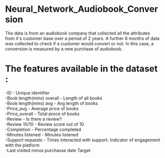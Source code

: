 # Neural_Network_Audiobook_Conversion

The data is from an audiobook company that collected all the attributes from it's customer base over a period of 2 years.
A further 6 months of data was collected to check if a customer would convert or not.
In this case, a conversion is measured by a new purchase of audiobook.

# The features available in the dataset :
-ID - Unique identifier\
-Book length(mins) overall - Length of all books\
-Book length(mins) avg - Avg length of books\
-Price_avg - Average price of books\
-Price_overall - Total proce of books \
-Review - Is there a review?	\
-Review 10/10 - Review score out of 10 \
-Completion - Percentage completed	\
-Minutes listened  - Minutes listened\
-Support requests - Times interacted with support. Indicator of engagement with the platform	\
-Last visited minus purchasse date	Target
